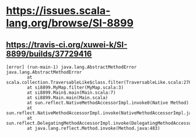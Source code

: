 # https://issues.scala-lang.org/browse/SI-8899


## https://travis-ci.org/xuwei-k/SI-8899/builds/37729416


```
[error] (run-main-1) java.lang.AbstractMethodError
java.lang.AbstractMethodError
        at scala.collection.TraversableLike$class.filter(TraversableLike.scala:270)
        at si8899.MyMap.filter(MyMap.scala:3)
        at si8899.Main$.main(Main.scala:7)
        at si8899.Main.main(Main.scala)
        at sun.reflect.NativeMethodAccessorImpl.invoke0(Native Method)
        at sun.reflect.NativeMethodAccessorImpl.invoke(NativeMethodAccessorImpl.java:62)
        at sun.reflect.DelegatingMethodAccessorImpl.invoke(DelegatingMethodAccessorImpl.java:43)
        at java.lang.reflect.Method.invoke(Method.java:483)
```

